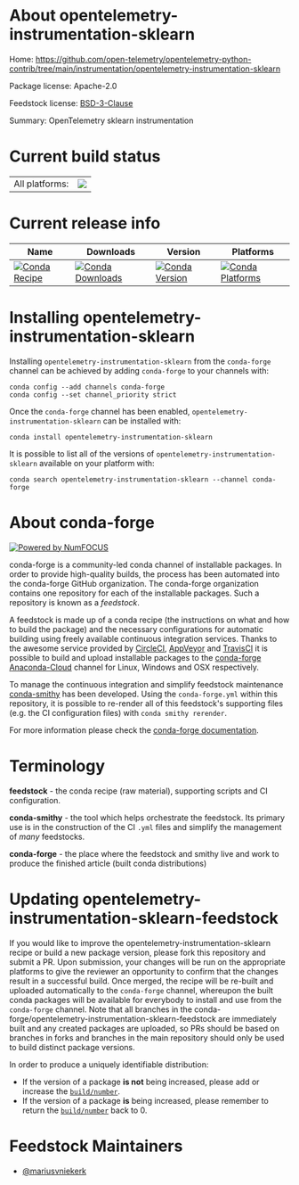About opentelemetry-instrumentation-sklearn
===========================================

Home: https://github.com/open-telemetry/opentelemetry-python-contrib/tree/main/instrumentation/opentelemetry-instrumentation-sklearn

Package license: Apache-2.0

Feedstock license: [BSD-3-Clause](https://github.com/conda-forge/opentelemetry-instrumentation-sklearn-feedstock/blob/master/LICENSE.txt)

Summary: OpenTelemetry sklearn instrumentation

Current build status
====================


<table><tr><td>All platforms:</td>
    <td>
      <a href="https://dev.azure.com/conda-forge/feedstock-builds/_build/latest?definitionId=13882&branchName=master">
        <img src="https://dev.azure.com/conda-forge/feedstock-builds/_apis/build/status/opentelemetry-instrumentation-sklearn-feedstock?branchName=master">
      </a>
    </td>
  </tr>
</table>

Current release info
====================

| Name | Downloads | Version | Platforms |
| --- | --- | --- | --- |
| [![Conda Recipe](https://img.shields.io/badge/recipe-opentelemetry--instrumentation--sklearn-green.svg)](https://anaconda.org/conda-forge/opentelemetry-instrumentation-sklearn) | [![Conda Downloads](https://img.shields.io/conda/dn/conda-forge/opentelemetry-instrumentation-sklearn.svg)](https://anaconda.org/conda-forge/opentelemetry-instrumentation-sklearn) | [![Conda Version](https://img.shields.io/conda/vn/conda-forge/opentelemetry-instrumentation-sklearn.svg)](https://anaconda.org/conda-forge/opentelemetry-instrumentation-sklearn) | [![Conda Platforms](https://img.shields.io/conda/pn/conda-forge/opentelemetry-instrumentation-sklearn.svg)](https://anaconda.org/conda-forge/opentelemetry-instrumentation-sklearn) |

Installing opentelemetry-instrumentation-sklearn
================================================

Installing `opentelemetry-instrumentation-sklearn` from the `conda-forge` channel can be achieved by adding `conda-forge` to your channels with:

```
conda config --add channels conda-forge
conda config --set channel_priority strict
```

Once the `conda-forge` channel has been enabled, `opentelemetry-instrumentation-sklearn` can be installed with:

```
conda install opentelemetry-instrumentation-sklearn
```

It is possible to list all of the versions of `opentelemetry-instrumentation-sklearn` available on your platform with:

```
conda search opentelemetry-instrumentation-sklearn --channel conda-forge
```


About conda-forge
=================

[![Powered by
NumFOCUS](https://img.shields.io/badge/powered%20by-NumFOCUS-orange.svg?style=flat&colorA=E1523D&colorB=007D8A)](https://numfocus.org)

conda-forge is a community-led conda channel of installable packages.
In order to provide high-quality builds, the process has been automated into the
conda-forge GitHub organization. The conda-forge organization contains one repository
for each of the installable packages. Such a repository is known as a *feedstock*.

A feedstock is made up of a conda recipe (the instructions on what and how to build
the package) and the necessary configurations for automatic building using freely
available continuous integration services. Thanks to the awesome service provided by
[CircleCI](https://circleci.com/), [AppVeyor](https://www.appveyor.com/)
and [TravisCI](https://travis-ci.com/) it is possible to build and upload installable
packages to the [conda-forge](https://anaconda.org/conda-forge)
[Anaconda-Cloud](https://anaconda.org/) channel for Linux, Windows and OSX respectively.

To manage the continuous integration and simplify feedstock maintenance
[conda-smithy](https://github.com/conda-forge/conda-smithy) has been developed.
Using the ``conda-forge.yml`` within this repository, it is possible to re-render all of
this feedstock's supporting files (e.g. the CI configuration files) with ``conda smithy rerender``.

For more information please check the [conda-forge documentation](https://conda-forge.org/docs/).

Terminology
===========

**feedstock** - the conda recipe (raw material), supporting scripts and CI configuration.

**conda-smithy** - the tool which helps orchestrate the feedstock.
                   Its primary use is in the construction of the CI ``.yml`` files
                   and simplify the management of *many* feedstocks.

**conda-forge** - the place where the feedstock and smithy live and work to
                  produce the finished article (built conda distributions)


Updating opentelemetry-instrumentation-sklearn-feedstock
========================================================

If you would like to improve the opentelemetry-instrumentation-sklearn recipe or build a new
package version, please fork this repository and submit a PR. Upon submission,
your changes will be run on the appropriate platforms to give the reviewer an
opportunity to confirm that the changes result in a successful build. Once
merged, the recipe will be re-built and uploaded automatically to the
`conda-forge` channel, whereupon the built conda packages will be available for
everybody to install and use from the `conda-forge` channel.
Note that all branches in the conda-forge/opentelemetry-instrumentation-sklearn-feedstock are
immediately built and any created packages are uploaded, so PRs should be based
on branches in forks and branches in the main repository should only be used to
build distinct package versions.

In order to produce a uniquely identifiable distribution:
 * If the version of a package **is not** being increased, please add or increase
   the [``build/number``](https://docs.conda.io/projects/conda-build/en/latest/resources/define-metadata.html#build-number-and-string).
 * If the version of a package **is** being increased, please remember to return
   the [``build/number``](https://docs.conda.io/projects/conda-build/en/latest/resources/define-metadata.html#build-number-and-string)
   back to 0.

Feedstock Maintainers
=====================

* [@mariusvniekerk](https://github.com/mariusvniekerk/)

